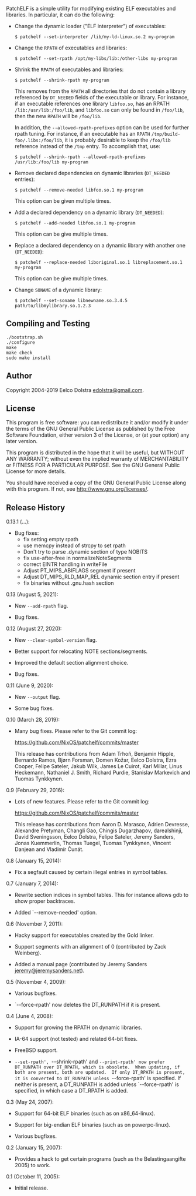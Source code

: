 PatchELF is a simple utility for modifying existing ELF executables and
libraries.  In particular, it can do the following:

* Change the dynamic loader ("ELF interpreter") of executables:

  ```console
  $ patchelf --set-interpreter /lib/my-ld-linux.so.2 my-program
  ```

* Change the `RPATH` of executables and libraries:

  ```console
  $ patchelf --set-rpath /opt/my-libs/lib:/other-libs my-program
  ```

* Shrink the `RPATH` of executables and libraries:

  ```console
  $ patchelf --shrink-rpath my-program
  ```

  This removes from the `RPATH` all directories that do not contain a
  library referenced by `DT_NEEDED` fields of the executable or library.
  For instance, if an executable references one library `libfoo.so`, has
  an RPATH `/lib:/usr/lib:/foo/lib`, and `libfoo.so` can only be found
  in `/foo/lib`, then the new `RPATH` will be `/foo/lib`.

  In addition, the `--allowed-rpath-prefixes` option can be used for
  further rpath tuning. For instance, if an executable has an `RPATH`
  `/tmp/build-foo/.libs:/foo/lib`, it is probably desirable to keep
  the `/foo/lib` reference instead of the `/tmp` entry. To accomplish
  that, use:

  ```console
  $ patchelf --shrink-rpath --allowed-rpath-prefixes /usr/lib:/foo/lib my-program
  ```

* Remove declared dependencies on dynamic libraries (`DT_NEEDED`
  entries):

  ```console
  $ patchelf --remove-needed libfoo.so.1 my-program
  ```

  This option can be given multiple times.

* Add a declared dependency on a dynamic library (`DT_NEEDED`):

  ```console
  $ patchelf --add-needed libfoo.so.1 my-program
  ```

  This option can be give multiple times.

* Replace a declared dependency on a dynamic library with another one
  (`DT_NEEDED`):

  ```console
  $ patchelf --replace-needed liboriginal.so.1 libreplacement.so.1 my-program
  ```

  This option can be give multiple times.

* Change `SONAME` of a dynamic library:

  ```console
  $ patchelf --set-soname libnewname.so.3.4.5 path/to/libmylibrary.so.1.2.3
  ```


## Compiling and Testing

```console
./bootstrap.sh
./configure
make
make check
sudo make install
```

## Author

Copyright 2004-2019 Eelco Dolstra <edolstra@gmail.com>.

## License

This program is free software: you can redistribute it and/or modify
it under the terms of the GNU General Public License as published by
the Free Software Foundation, either version 3 of the License, or (at
your option) any later version.

This program is distributed in the hope that it will be useful, but
WITHOUT ANY WARRANTY; without even the implied warranty of
MERCHANTABILITY or FITNESS FOR A PARTICULAR PURPOSE.  See the GNU
General Public License for more details.

You should have received a copy of the GNU General Public License
along with this program.  If not, see <http://www.gnu.org/licenses/>.

## Release History

0.13.1 (...):

* Bug fixes:
  - fix setting empty rpath
  - use memcpy instead of strcpy to set rpath
  - Don't try to parse .dynamic section of type NOBITS
  - fix use-after-free in normalizeNoteSegments
  - correct EINTR handling in writeFile
  - Adjust PT_MIPS_ABIFLAGS segment if present
  - Adjust DT_MIPS_RLD_MAP_REL dynamic section entry if present
  - fix binaries without .gnu.hash section

0.13 (August 5, 2021):

* New `--add-rpath` flag.

* Bug fixes.

0.12 (August 27, 2020):

* New `--clear-symbol-version` flag.

* Better support for relocating NOTE sections/segments.

* Improved the default section alignment choice.

* Bug fixes.

0.11 (June 9, 2020):

* New `--output` flag.

* Some bug fixes.

0.10 (March 28, 2019):

* Many bug fixes. Please refer to the Git commit log:

    https://github.com/NixOS/patchelf/commits/master

  This release has contributions from Adam Trhoň, Benjamin Hipple,
  Bernardo Ramos, Bjørn Forsman, Domen Kožar, Eelco Dolstra, Ezra
  Cooper, Felipe Sateler, Jakub Wilk, James Le Cuirot, Karl Millar,
  Linus Heckemann, Nathaniel J. Smith, Richard Purdie, Stanislav
  Markevich and Tuomas Tynkkynen.

0.9 (February 29, 2016):

* Lots of new features. Please refer to the Git commit log:

    https://github.com/NixOS/patchelf/commits/master

  This release has contributions from Aaron D. Marasco, Adrien
  Devresse, Alexandre Pretyman, Changli Gao, Chingis Dugarzhapov,
  darealshinji, David Sveningsson, Eelco Dolstra, Felipe Sateler,
  Jeremy Sanders, Jonas Kuemmerlin, Thomas Tuegel, Tuomas Tynkkynen,
  Vincent Danjean and Vladimír Čunát.

0.8 (January 15, 2014):

* Fix a segfault caused by certain illegal entries in symbol tables.

0.7 (January 7, 2014):

* Rewrite section indices in symbol tables. This for instance allows
  gdb to show proper backtraces.

* Added `--remove-needed' option.

0.6 (November 7, 2011):

* Hacky support for executables created by the Gold linker.

* Support segments with an alignment of 0 (contributed by Zack
  Weinberg).

* Added a manual page (contributed by Jeremy Sanders
  <jeremy@jeremysanders.net>).

0.5 (November 4, 2009):

* Various bugfixes.

* `--force-rpath' now deletes the DT_RUNPATH if it is present.

0.4 (June 4, 2008):

* Support for growing the RPATH on dynamic libraries.

* IA-64 support (not tested) and related 64-bit fixes.

* FreeBSD support.

* `--set-rpath', `--shrink-rpath' and `--print-rpath' now prefer
  DT_RUNPATH over DT_RPATH, which is obsolete.  When updating, if both
  are present, both are updated.  If only DT_RPATH is present, it is
  converted to DT_RUNPATH unless `--force-rpath' is specified.  If
  neither is present, a DT_RUNPATH is added unless `--force-rpath' is
  specified, in which case a DT_RPATH is added.

0.3 (May 24, 2007):

* Support for 64-bit ELF binaries (such as on x86_64-linux).

* Support for big-endian ELF binaries (such as on powerpc-linux).

* Various bugfixes.

0.2 (January 15, 2007):

* Provides a hack to get certain programs (such as the
  Belastingaangifte 2005) to work.

0.1 (October 11, 2005):

* Initial release.
